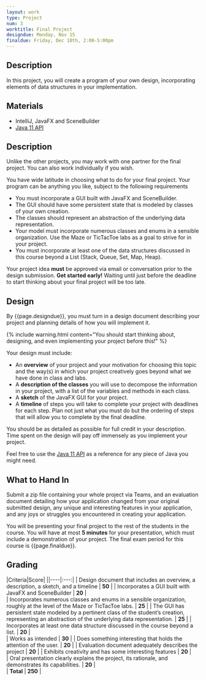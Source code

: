 ```yaml
---
layout: work
type: Project
num: 3
worktitle: Final Project
designdue: Monday, Nov 15
finaldue: Friday, Dec 10th, 2:00-5:00pm
---
```


## Description

In this project, you will create a program of your own design,
incorporating elements of data structures in your implementation.

## Materials

-   IntelliJ, JavaFX and SceneBuilder
-   [Java 11
    API](https://docs.oracle.com/en/java/javase/11/docs/api/index.html)

## Description

Unlike the other projects, you may work with one partner for the final
project. You can also work individually if you wish.

You have wide latitude in choosing what to do for your final project.
Your program can be anything you like,
subject to the following requirements

-   You must incorporate a GUI built with JavaFX and SceneBuilder.
-   The GUI should have some persistent state that is modeled by classes
    of your own creation.
-   The classes should represent an abstraction of the underlying data
    representation.
-   Your model must incorporate numerous classes and enums in a sensible
    organization. Use the Maze or TicTacToe labs as a goal to strive for
    in your project.
-   You must incorporate at least one of the data structures discussed
    in this course beyond a List (Stack, Queue, Set,
    Map, Heap).

Your project
idea **must** be approved via email or conversation prior to the design submission.
**Get started early!** Waiting until just before
the deadline to start thinking about your final project will be too
late.

## Design

By {{page.designdue}}, you must turn in a design document describing
your project and planning details of how you will implement it.

{% include warning.html content="You should start thinking about, designing, and even
implementing your project before this!" %}

Your design must include:

*   An **overview** of your project and your motivation for choosing this
    topic and the way(s) in which your project creatively goes beyond what
    we have done in class and labs.
*   A **description of the classes** you will use to decompose the
    information in your project, with a list of the variables and
    methods in each class.
*   A **sketch** of the JavaFX GUI for your project.
*   A **timeline** of steps you will take to complete your project with
    deadlines for each step. Plan not just what you must do but the
    ordering of steps that will allow you to complete by the final
    deadline.

You should be as detailed as possible for full credit in your
description. Time spent on the design will pay off immensely as you
implement your project.

Feel free to use the [Java 11
API](https://docs.oracle.com/en/java/javase/11/docs/api/index.html) as a
reference for any piece of Java you might need.

## What to Hand In

Submit a zip file containing your whole project via Teams, and an
evaluation document detailing how your application changed from your
original submitted design, any unique
and interesting features in your application, and any joys or struggles
you encountered in creating your application.

You will be presenting your final project to the rest of the students in
the course. You will have at most **5 minutes** for your presentation,
which must include a demonstration of your project. The final exam
period for this course is {{page.finaldue}}.

## Grading

|Criteria|Score|
||----|:---:|
| Design document that includes an overview, a description, a sketch, and a timeline | **50** |
| Incorporates a GUI built with JavaFX and SceneBuilder  |  **20**  |   
| Incorporates numerous classes and enums in a sensible organization, roughly at the level of the Maze or TicTacToe labs.  | **25**   |
| The GUI has persistent state modeled by a pertinent class of the student’s creation, representing an abstraction of the underlying data representation.  | **25**   |
| Incorporates at least one data structure discussed in the course beyond a list.  | **20**  |    
| Works as intended  |  **30**      |
| Does something interesting that holds the attention of the user.    |      **20**      |
| Evaluation document adequately describes the project   | **20**      |
| Exhibits creativity and has some interesting features    | **20**    |  
| Oral presentation clearly explains the project, its rationale, and demonstrates its capabilities.    |  **20**   |   
| **Total**   |  **250** |
